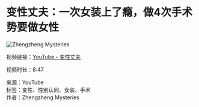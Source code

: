 # 变性丈夫：一次女装上了瘾，做4次手术势要做女性

![Zhengzheng Mysteries](https://i.ytimg.com/an/O6iPzfytGE-IvfjIxWVYmA/featured_channel.jpg?v=5f33f32b)

视频链接：[YouTube - 变性丈夫](https://www.youtube.com/watch?v=O6iPzfytGEI)

视频时长：8:47

来源：YouTube  
标签：变性、性别认同、女装、手术  
作者：Zhengzheng Mysteries  
<!-- tcd_original_link https://www.youtube.com/watch?v=LM-9YKPtFZc -->
